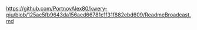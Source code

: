 https://github.com/PortnovAlex80/kwery-piu/blob/125ac5fb9643da156aed66781c1f31f882ebd609/ReadmeBroadcast.md
